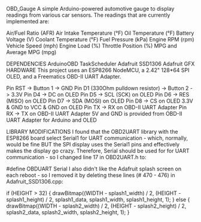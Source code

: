 OBD_Gauge
A simple Arduino-powered automotive gauge to display readings from various car sensors. The readings that are currently implemented are:

Air/Fuel Ratio (AFR)
Air Intake Temperature (°F)
Oil Temperature (°F)
Battery Voltage (V)
Coolant Temperature (°F)
Fuel Pressure (kPa)
Engine RPM (rpm)
Vehicle Speed (mph)
Engine Load (%)
Throttle Position (%)
MPG and Average MPG (mpg)


DEPENDENCIES
ArduinoOBD
TaskScheduler
Adafruit SSD1306
Adafruit GFX
HARDWARE
This project uses an ESP8266 NodeMCU, a 2.42" 128*64 SPI OLED, and a Freematics OBD-II UART Adapter.

Pin RST -> Button 1 -> GND
Pin D1 (330Ohm pulldown resistor) -> Button 2 -> 3.3V
Pin D4 -> DC on OLED
Pin D5 -> SCL (SCK) on OLED
Pin D6 -> RES (MISO) on OLED
Pin D7 -> SDA (MOSI) on OLED
Pin D8 -> CS on OLED
3.3V & GND to VCC & GND on OLED
Pin TX -> RX on OBD-II UART Adapter
Pin RX -> TX on OBD-II UART Adapter
5V and GND is provided from OBD-II UART Adapter for Arduino and OLED

LIBRARY MODIFICATIONS
I found that the OBD2UART library with the ESP8266 board select Serial1 for UART communication - which, normally, would be fine BUT the SPI display uses the Serial1 pins and effectively makes the display go crazy. Therefore, Serial should be used for for UART communication - so I changed line 17 in OBD2UART.h to:

#define OBDUART Serial
I also didn't like the Adafruit splash screen on each reboot - so I removed it by deleting these lines (# 470 - 476) in Adafruit_SSD1306.cpp:

if (HEIGHT > 32) {
   drawBitmap((WIDTH - splash1_width) / 2, (HEIGHT - splash1_height) / 2,
            splash1_data, splash1_width, splash1_height, 1);
} else {
   drawBitmap((WIDTH - splash2_width) / 2, (HEIGHT - splash2_height) / 2,
            splash2_data, splash2_width, splash2_height, 1);
}
